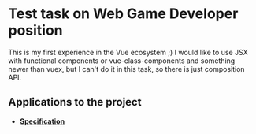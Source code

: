 # Test task on Web Game Developer position

This is my first experience in the Vue ecosystem ;)
I would like to use JSX with functional components or vue-class-components and something newer than vuex, but I can't do it in this task, so there is just composition API.

## Applications to the project

- [**Specification**](https://docs.google.com/document/d/1DxR5ZAflS9k5mCEGrQwynPT78TW2OSZTHcARBVTxRAQ)
